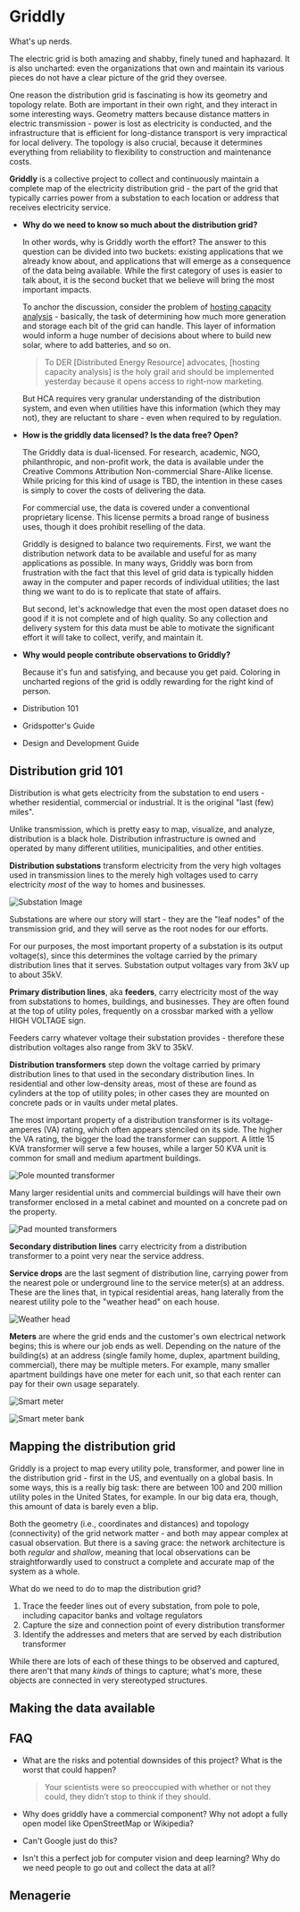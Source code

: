 # Griddly
What's up nerds.

The electric grid is both amazing and shabby, finely tuned and haphazard. It is also uncharted: even the organizations that own and maintain its various pieces do not have a clear picture of the grid they oversee.

One reason the distribution grid is fascinating is how its geometry and topology relate. Both are important in their own right, and they interact in some interesting ways. Geometry matters because distance matters in electric transmission - power is lost as electricity is conducted, and the infrastructure that is efficient for long-distance transport is very impractical for local delivery. The topology is also crucial, because it determines everything from reliability to flexibility to construction and maintenance costs.

**Griddly** is a collective project to collect and continuously maintain a complete map of the electricity distribution grid - the part of the grid that typically carries power from a substation to each location or address that receives electricity service.

* **Why do we need to know so much about the distribution grid?**

    In other words, why is Griddly worth the effort? The answer to this question can be divided into two buckets: existing applications that we already know about, and applications that will emerge as a consequence of the data being available. While the first category of uses is easier to talk about, it is the second bucket that we believe will bring the most important impacts.
    
    To anchor the discussion, consider the problem of [hosting capacity analysis](https://www.utilitydive.com/news/why-are-the-newest-distribution-system-buzzwords-hosting-capacity-analysis/514219/) - basically, the task of determining how much more generation and storage each bit of the grid can handle. This layer of information would inform a huge number of decisions about where to build new solar, where to add batteries, and so on.
    
    > To DER [Distributed Energy Resource] advocates, [hosting capacity analysis] is the holy grail and should be implemented yesterday because it opens access to right-now marketing.

    But HCA requires very granular understanding of the distribution system, and even when utilities have this information (which they may not), they are reluctant to share - even when required to by regulation.

* **How is the griddly data licensed? Is the data free? Open?**

    The Griddly data is dual-licensed. For research, academic, NGO, philanthropic, and non-profit work, the data is available under the Creative Commons Attribution Non-commercial Share-Alike license. While pricing for this kind of usage is TBD, the intention in these cases is simply to cover the costs of delivering the data.
    
    For commercial use, the data is covered under a conventional proprietary license. This license permits a broad range of business uses, though it does prohibit reselling of the data.

    Griddly is designed to balance two requirements. First, we want the distribution network data to be available and useful for as many applications as possible. In many ways, Griddly was born from frustration with the fact that this level of grid data is typically hidden away in the computer and paper records of individual utilities; the last thing we want to do is to replicate that state of affairs.
    
    But second, let's acknowledge that even the most open dataset does no good if it is not complete and of high quality. So any collection and delivery system for this data must be able to motivate the significant effort it will take to collect, verify, and maintain it. 

* **Why would people contribute observations to Griddly?**

    Because it's fun and satisfying, and because you get paid. Coloring in uncharted regions of the grid is oddly rewarding for the right kind of person.



* Distribution 101
* Gridspotter's Guide
* Design and Development Guide

## Distribution grid 101

Distribution is what gets electricity from the substation to end users - whether residential, commercial or industrial. It is the original "last (few) miles".

Unlike transmission, which is pretty easy to map, visualize, and analyze, distribution is a black hole. Distribution infrastructure is owned and operated by many different utilities, municipalities, and other entities.

**Distribution substations** transform electricity from the very high voltages used in transmission lines to the merely high voltages used to carry electricity _most_ of the way to homes and businesses.

![Substation Image](https://upload.wikimedia.org/wikipedia/commons/c/c0/Electrical_Substation.JPG)

Substations are where our story will start - they are the "leaf nodes" of the transmission grid, and they will serve as the root nodes for our efforts.

For our purposes, the most important property of a substation is its output voltage(s), since this determines the voltage carried by the primary distribution lines that it serves. Substation output voltages vary from 3kV up to about 35kV.

**Primary distribution lines**, aka **feeders**, carry electricity most of the way from substations to homes, buildings, and businesses. They are often found at the top of utility poles, frequently on a crossbar marked with a yellow HIGH VOLTAGE sign. 

Feeders carry whatever voltage their substation provides - therefore these distribution voltages also range from 3kV to 35kV.

**Distribution transformers** step down the voltage carried by primary distribution lines to that used in the secondary distribution lines. In residential and other low-density areas, most of these are found as cylinders at the top of utility poles; in other cases they are mounted on concrete pads or in vaults under metal plates. 

The most important property of a distribution transformer is its voltage-amperes (VA) rating, which often appears stenciled on its side. The higher the VA rating, the bigger the load the transformer can support. A little 15 KVA transformer will serve a few houses, while a larger 50 KVA unit is common for small and medium apartment buildings. 

![Pole mounted transformer](https://upload.wikimedia.org/wikipedia/commons/thumb/1/1c/Polemount-singlephase-closeup.jpg/256px-Polemount-singlephase-closeup.jpg)

Many larger residential units and commercial buildings will have their own transformer enclosed in a metal cabinet and mounted on a concrete pad on the property. 

![Pad mounted transformers](https://upload.wikimedia.org/wikipedia/commons/thumb/8/8c/CERN_Computer_Centre_for_LHC_-_Transformers.jpg/512px-CERN_Computer_Centre_for_LHC_-_Transformers.jpg)

**Secondary distribution lines** carry electricity from a distribution transformer to a point very near the service address.

**Service drops** are the last segment of distribution line, carrying power from the nearest pole or underground line to the service meter(s) at an address. These are the lines that, in typical residential areas, hang laterally from the nearest utility pole to the "weather head" on each house.

![Weather head](https://upload.wikimedia.org/wikipedia/commons/thumb/8/87/Weatherhead.JPG/256px-Weatherhead.JPG)

**Meters** are where the grid ends and the customer's own electrical network begins; this is where our job ends as well. Depending on the nature of the building(s) at an address (single family home, duplex, apartment building, commercial), there may be multiple meters. For example, many smaller apartment buildings have one meter for each unit, so that each renter can pay for their own usage separately.

![Smart meter](https://upload.wikimedia.org/wikipedia/commons/thumb/1/12/Elster_A3_Alpha_Type_A30_electricity_meter_collector.jpeg/256px-Elster_A3_Alpha_Type_A30_electricity_meter_collector.jpeg)

![Smart meter bank](https://upload.wikimedia.org/wikipedia/commons/thumb/b/ba/Electric-meter-boxes-4625.jpg/256px-Electric-meter-boxes-4625.jpg)

## Mapping the distribution grid

Griddly is a project to map every utility pole, transformer, and power line in the distribution grid - first in the US, and eventually on a global basis. In some ways, this is a really big task: there are between 100 and 200 million utility poles in the United States, for example. In our big data era, though, this amount of data is barely even a blip. 

Both the geometry (i.e., coordinates and distances) and topology (connectivity) of the grid network matter - and both may appear complex at casual observation. But there is a saving grace: the network architecture is both *regular* and *shallow*, meaning that local observations can be straightforwardly used to construct a complete and accurate map of the system as a whole.

What do we need to do to map the distribution grid?

1. Trace the feeder lines out of every substation, from pole to pole, including capacitor banks and voltage regulators
2. Capture the size and connection point of every distribution transformer
3. Identify the addresses and meters that are served by each distribution transformer

While there are lots of each of these things to be observed and captured, there aren't that many *kinds* of things to capture; what's more, these objects are connected in very stereotyped structures.

## Making the data available

## FAQ

* What are the risks and potential downsides of this project? What is the worst that could happen?

    > Your scientists were so preoccupied with whether or not they could, they didn’t stop to think if they should.

* Why does griddly have a commercial component? Why not adopt a fully open model like OpenStreetMap or Wikipedia?

* Can't Google just do this?

* Isn't this a perfect job for computer vision and deep learning? Why do we need people to go out and collect the data at all?

## Menagerie
